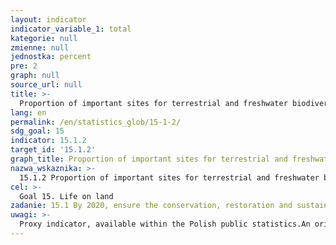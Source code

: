 ```yaml
---
layout: indicator
indicator_variable_1: total
kategorie: null
zmienne: null
jednostka: percent
pre: 2
graph: null
source_url: null
title: >-
  Proportion of important sites for terrestrial and freshwater biodiversity that are covered by protected areas, by ecosystem type
lang: en
permalink: /en/statistics_glob/15-1-2/
sdg_goal: 15
indicator: 15.1.2
target_id: '15.1.2'
graph_title: Proportion of important sites for terrestrial and freshwater biodiversity that are covered by protected areas, by ecosystem type
nazwa_wskaznika: >-
  15.1.2 Proportion of important sites for terrestrial and freshwater biodiversity that are covered by protected areas, by ecosystem type
cel: >-
  Goal 15. Life on land
zadanie: 15.1 By 2020, ensure the conservation, restoration and sustainable use of terrestrial and inland freshwater ecosystems and their services, in particular forests, wetlands, mountains and drylands, in line with obligations under international agreements. Share of legally protected land in total area
uwagi: >-
  Proxy indicator, available within the Polish public statistics.An original indicator, adopted by the UN for monitoring target 15.1 of the 2030 is 15.1.2 Proportion of important sites for terrestial and freshwater biodiveristy that are covered by protected areas, by ecosystem type.
---
```

